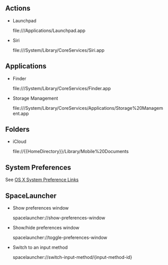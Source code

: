 ## Actions

- Launchpad

  file:///Applications/Launchpad.app

- Siri

  file:///System/Library/CoreServices/Siri.app

## Applications

- Finder

  file:///System/Library/CoreServices/Finder.app

- Storage Management

  file:///System/Library/CoreServices/Applications/Storage%20Management.app

## Folders

- iCloud

  file://{{HomeDirectory}}/Library/Mobile%20Documents

## System Preferences

<p>See <a target="_blank" href="https://macosxautomation.com/system-prefs-links.html">OS X System Preference Links</a></p>

## SpaceLauncher

- Show preferences window

  spacelauncher://show-preferences-window

- Show/hide preferences window

  spacelauncher://toggle-preferences-window

- Switch to an input method

  spacelauncher://switch-input-method/{input-method-id}

